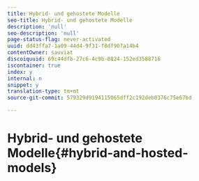 ```yaml
---
title: Hybrid- und gehostete Modelle
seo-title: Hybrid- und gehostete Modelle
description: 'null'
seo-description: 'null'
page-status-flag: never-activated
uuid: dd43ffa7-1a09-44d4-9f31-f8df907a14b4
contentOwner: sauviat
discoiquuid: 69c44dfb-27c6-4c9b-8824-152ed3588716
iscontainer: true
index: y
internal: n
snippet: y
translation-type: tm+mt
source-git-commit: 579329d9194115065dff2c192deb0376c75e67bd

---
```



# Hybrid- und gehostete Modelle{#hybrid-and-hosted-models}

